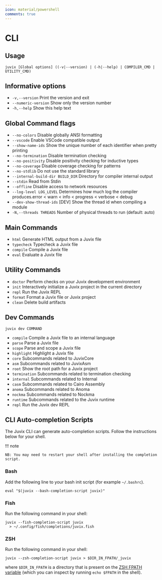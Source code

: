```yaml
---
icon: material/powershell
comments: true
---
```


# CLI

## Usage

```shell
juvix [Global options] ((-v|--version) | (-h|--help) | COMPILER_CMD | UTILITY_CMD)
```

## Informative options

- `-v,--version` Print the version and exit
- `--numeric-version` Show only the version number
- `-h,--help` Show this help text

## Global Command flags

- `--no-colors` Disable globally ANSI formatting
- `--vscode` Enable VSCode compatible output
- `--show-name-ids` Show the unique number of each identifier when
  pretty printing
- `--no-termination` Disable termination checking
- `--no-positivity` Disable positivity checking for inductive types
- `--no-coverage` Disable coverage checking for patterns
- `--no-stdlib` Do not use the standard library
- `--internal-build-dir BUILD_DIR` Directory for compiler internal output
- `--stdin` Read from Stdin
- `--offline` Disable access to network resources
- `--log-level LOG_LEVEL`  Determines how much log the compiler produces.error < warn < info < progress < verbose < debug
- `--dev-show-thread-ids` [DEV] Show the thread id when compiling a module
- `-N,--threads THREADS` Number of physical threads to run (default: auto)

## Main Commands

- `html` Generate HTML output from a Juvix file
- `typecheck` Typecheck a Juvix file
- `compile` Compile a Juvix file
- `eval` Evaluate a Juvix file

## Utility Commands

- `doctor` Perform checks on your Juvix development environment
- `init` Interactively initialize a Juvix project in the current
  directory
- `repl` Run the Juvix REPL
- `format` Format a Juvix file or Juvix project
- `clean` Delete build artifacts

## Dev Commands

```shell
juvix dev COMMAND
```

- `compile` Compile a Juvix file to an internal language
- `parse` Parse a Juvix file
- `scope` Parse and scope a Juvix file
- `highlight` Highlight a Juvix file
- `core` Subcommands related to JuvixCore
- `asm` Subcommands related to JuvixAsm
- `root` Show the root path for a Juvix project
- `termination` Subcommands related to termination checking
- `internal` Subcommands related to Internal
- `casm` Subcommands related to Cairo Assembly
- `anoma` Subcommands related to Anoma
- `nockma` Subcommands related to Nockma
- `runtime` Subcommands related to the Juvix runtime
- `repl` Run the Juvix dev REPL

## CLI Auto-completion Scripts

The Juvix CLI can generate auto-completion scripts. Follow the
instructions below for your shell.

!!! note

    NB: You may need to restart your shell after installing the completion
    script.

### Bash

Add the following line to your bash init script (for example
`~/.bashrc`).

```shell
eval "$(juvix --bash-completion-script juvix)"
```

### Fish

Run the following command in your shell:

```shell
juvix --fish-completion-script juvix
  > ~/.config/fish/completions/juvix.fish
```

### ZSH

Run the following command in your shell:

```shell
juvix --zsh-completion-script juvix > $DIR_IN_FPATH/_juvix
```

where `$DIR_IN_FPATH` is a directory that is present on the [ZSH FPATH
variable](https://zsh.sourceforge.io/Doc/Release/Functions.html) (which
you can inspect by running `echo $FPATH` in the shell).
